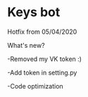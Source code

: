 # Keys bot

Hotfix from 05/04/2020

What's new?

-Removed my VK token :)

-Add token in setting.py

-Code optimization

